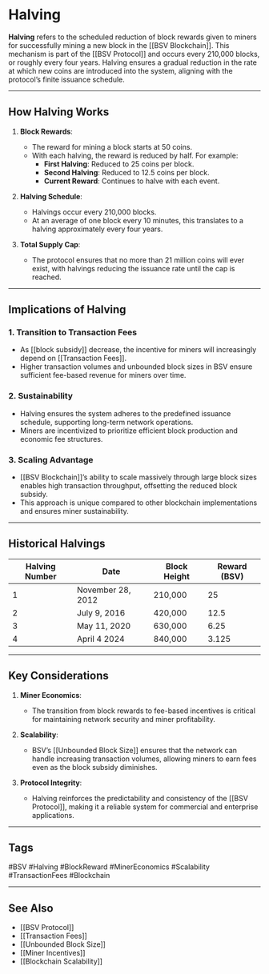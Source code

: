 # Halving

**Halving** refers to the scheduled reduction of block rewards given to miners for successfully mining a new block in the [[BSV Blockchain]]. This mechanism is part of the [[BSV Protocol]] and occurs every 210,000 blocks, or roughly every four years. Halving ensures a gradual reduction in the rate at which new coins are introduced into the system, aligning with the protocol’s finite issuance schedule.

---

## How Halving Works

1. **Block Rewards**:
   - The reward for mining a block starts at 50 coins.
   - With each halving, the reward is reduced by half. For example:
     - **First Halving**: Reduced to 25 coins per block.
     - **Second Halving**: Reduced to 12.5 coins per block.
     - **Current Reward**: Continues to halve with each event.

2. **Halving Schedule**:
   - Halvings occur every 210,000 blocks.
   - At an average of one block every 10 minutes, this translates to a halving approximately every four years.

3. **Total Supply Cap**:
   - The protocol ensures that no more than 21 million coins will ever exist, with halvings reducing the issuance rate until the cap is reached.

---

## Implications of Halving

### 1. **Transition to Transaction Fees**
   - As [[block subsidy]] decrease, the incentive for miners will increasingly depend on [[Transaction Fees]].
   - Higher transaction volumes and unbounded block sizes in BSV ensure sufficient fee-based revenue for miners over time.

### 2. **Sustainability**
   - Halving ensures the system adheres to the predefined issuance schedule, supporting long-term network operations.
   - Miners are incentivized to prioritize efficient block production and economic fee structures.

### 3. **Scaling Advantage**
   - [[BSV Blockchain]]’s ability to scale massively through large block sizes enables high transaction throughput, offsetting the reduced block subsidy.
   - This approach is unique compared to other blockchain implementations and ensures miner sustainability.

---

## Historical Halvings

| **Halving Number** | **Date**          | **Block Height** | **Reward (BSV)** |
| ------------------ | ----------------- | ---------------- | ---------------- |
| 1                  | November 28, 2012 | 210,000          | 25               |
| 2                  | July 9, 2016      | 420,000          | 12.5             |
| 3                  | May 11, 2020      | 630,000          | 6.25             |
| 4                  | April 4 2024      | 840,000          | 3.125            |

---

## Key Considerations

1. **Miner Economics**:
   - The transition from block rewards to fee-based incentives is critical for maintaining network security and miner profitability.

2. **Scalability**:
   - BSV’s [[Unbounded Block Size]] ensures that the network can handle increasing transaction volumes, allowing miners to earn fees even as the block subsidy diminishes.

3. **Protocol Integrity**:
   - Halving reinforces the predictability and consistency of the [[BSV Protocol]], making it a reliable system for commercial and enterprise applications.

---

## Tags

#BSV #Halving #BlockReward #MinerEconomics #Scalability #TransactionFees #Blockchain

---

## See Also

- [[BSV Protocol]]
- [[Transaction Fees]]
- [[Unbounded Block Size]]
- [[Miner Incentives]]
- [[Blockchain Scalability]]
